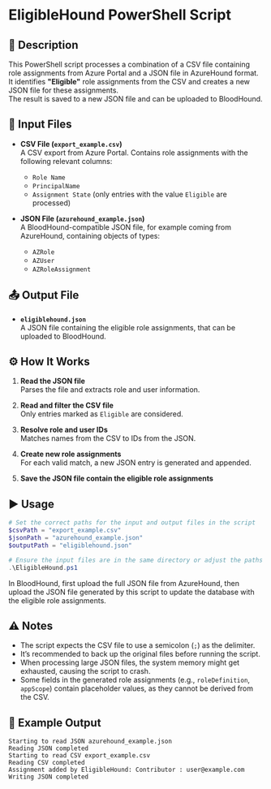 # EligibleHound PowerShell Script

## 📝 Description

This PowerShell script processes a combination of a CSV file containing role assignments from Azure Portal and a JSON file in AzureHound format.  
It identifies **"Eligible"** role assignments from the CSV and creates a new JSON file for these assignments.  
The result is saved to a new JSON file and can be uploaded to BloodHound.

## 📂 Input Files

- **CSV File (`export_example.csv`)**  
  A CSV export from Azure Portal. Contains role assignments with the following relevant columns:
  - `Role Name`
  - `PrincipalName`
  - `Assignment State` (only entries with the value `Eligible` are processed)

- **JSON File (`azurehound_example.json`)**  
  A BloodHound-compatible JSON file, for example coming from AzureHound, containing objects of types:
  - `AZRole`
  - `AZUser`
  - `AZRoleAssignment`

## 📤 Output File

- **`eligiblehound.json`**  
  A JSON file containing the eligible role assignments, that can be uploaded to BloodHound.

## ⚙️ How It Works

1. **Read the JSON file**  
   Parses the file and extracts role and user information.

2. **Read and filter the CSV file**  
   Only entries marked as `Eligible` are considered.

3. **Resolve role and user IDs**  
   Matches names from the CSV to IDs from the JSON.

4. **Create new role assignments**  
   For each valid match, a new JSON entry is generated and appended.

5. **Save the JSON file contain the eligible role assignments**

## ▶️ Usage
```powershell
# Set the correct paths for the input and output files in the script
$csvPath = "export_example.csv"
$jsonPath = "azurehound_example.json"
$outputPath = "eligiblehound.json"
```

```powershell
# Ensure the input files are in the same directory or adjust the paths accordingly
.\EligibleHound.ps1
```

In BloodHound, first upload the full JSON file from AzureHound, then upload the JSON file generated by this script to update the database with the eligible role assignments.

## ⚠️ Notes

- The script expects the CSV file to use a semicolon (`;`) as the delimiter.
- It’s recommended to back up the original files before running the script.
- When processing large JSON files, the system memory might get exhausted, causing the script to crash.
- Some fields in the generated role assignments (e.g., `roleDefinition`, `appScope`) contain placeholder values, as they cannot be derived from the CSV.

## 📌 Example Output

```
Starting to read JSON azurehound_example.json
Reading JSON completed
Starting to read CSV export_example.csv
Reading CSV completed
Assignment added by EligibleHound: Contributor : user@example.com
Writing JSON completed
```
